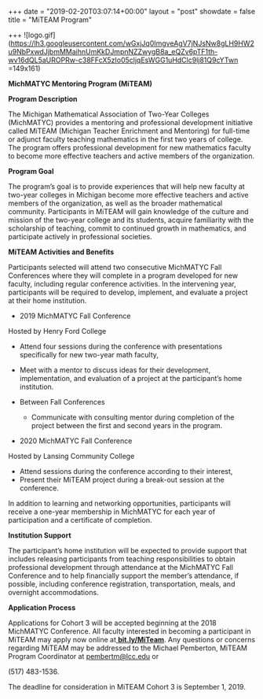 +++
date = "2019-02-20T03:07:14+00:00"
layout = "post"
showdate = false
title = "MiTEAM Program"

+++
![logo.gif](https://lh3.googleusercontent.com/wGxjJq0ImgveAgV7jNJsNw8gLH9HW2u9NbPxwdJjbmMMaihnUmKkDJmpnNZZwygB8a_eQZv6pTF1th-wv16dQL5aUROPRw-c38FFcX5zIo05cljqEsWGG1uHdClc9lj81Q9cYTwn =149x161)

**MichMATYC Mentoring Program (MiTEAM)**

**Program Description**

  
The Michigan Mathematical Association of Two-Year Colleges (MichMATYC) provides a mentoring and professional development initiative called MiTEAM (Michigan Teacher Enrichment and Mentoring) for full-time or adjunct faculty teaching mathematics in the first two years of college. The program offers professional development for new mathematics faculty to become more effective teachers and active members of the organization.

**Program Goal**

The program’s goal is to provide experiences that will help new faculty at two-year colleges in Michigan become more effective teachers and active members of the organization, as well as the broader mathematical community. Participants in MiTEAM will gain knowledge of the culture and mission of the two-year college and its students, acquire familiarity with the scholarship of teaching, commit to continued growth in mathematics, and participate actively in professional societies.

**MiTEAM Activities and Benefits**

Participants selected will attend two consecutive MichMATYC Fall Conferences where they will complete in a program developed for new faculty, including regular conference activities. In the intervening year, participants will be required to develop, implement, and evaluate a project at their home institution.

* 2019 MichMATYC Fall Conference

Hosted by Henry Ford College

* Attend four sessions during the conference with presentations specifically for new two-year math faculty,
* Meet with a mentor to discuss ideas for their development, implementation, and evaluation of a project at the participant’s home institution.

* Between Fall Conferences
  * Communicate with consulting mentor during completion of the project between the first and second years in the program.

* 2020 MichMATYC Fall Conference

Hosted by Lansing Community College

* Attend sessions during the conference according to their interest,
* Present their MiTEAM project during a break-out session at the conference.

In addition to learning and networking opportunities, participants will receive a one-year membership in MichMATYC for each year of participation and a certificate of completion.

**Institution Support**

The participant’s home institution will be expected to provide support that includes releasing participants from teaching responsibilities to obtain professional development through attendance at the MichMATYC Fall Conference and to help financially support the member’s attendance, if possible, including conference registration, transportation, meals, and overnight accommodations.

**Application Process**

Applications for Cohort 3 will be accepted beginning at the 2018 MichMATYC Conference. All faculty interested in becoming a participant in MiTEAM may apply now online at[ **bit.ly/MiTeam**](http://bit.ly/MiTeam). Any questions or concerns regarding MiTEAM may be addressed to the Michael Pemberton, MiTEAM Program Coordinator at pembertm@lcc.edu or

(517) 483-1536.

The deadline for consideration in MiTEAM Cohort 3 is September 1, 2019.